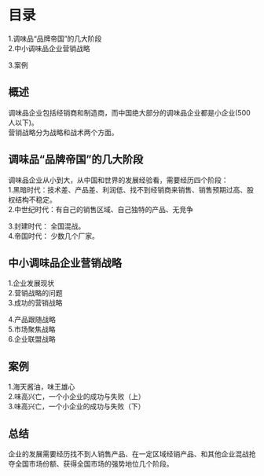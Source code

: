 # 目录
1.调味品“品牌帝国”的几大阶段      
2.中小调味品企业营销战略  
  
3.案例    

## 概述
调味品企业包括经销商和制造商，而中国绝大部分的调味品企业都是小企业(500人以下)。   
营销战略分为战略和战术两个方面。   

## 调味品“品牌帝国”的几大阶段 
调味品企业从小到大，从中国和世界的发展经验看，需要经历四个阶段：   
1.黑暗时代：技术差、产品差、利润低、找不到经销商来销售、销售预期过高、股权结构不稳定。   
2.中世纪时代：有自己的销售区域、自己独特的产品、无竞争   

3.封建时代： 全国混战。   
4.帝国时代： 少数几个厂家。
  
## 中小调味品企业营销战略
1.企业发展现状   
2.营销战略的问题   
3.成功的营销战略   

4.产品跟随战略   
5.市场聚焦战略   
6.企业联盟战略   

## 案例
1.海天酱油，味王雄心   
2.味高兴亡，一个小企业的成功与失败（上）   
3.味高兴亡，一个小企业的成功与失败（下）   

## 总结
企业的发展需要经历找不到人销售产品、在一定区域经销产品、和其他企业混战抢夺全国市场份额、获得全国市场的强势地位几个阶段。
